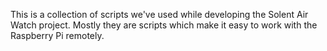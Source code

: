This is a collection of scripts we've used while developing the Solent Air Watch project. Mostly they are scripts which make it easy to work with the Raspberry Pi remotely.


